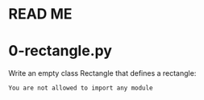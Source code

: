 # READ ME

# 0-rectangle.py
Write an empty class Rectangle that defines a rectangle:

    You are not allowed to import any module

# 
